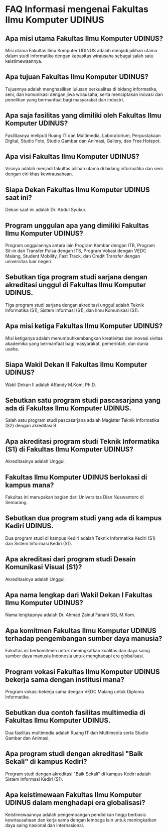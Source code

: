 # FAQ Informasi mengenai Fakultas Ilmu Komputer UDINUS

## Apa misi utama Fakultas Ilmu Komputer UDINUS?
Misi utama Fakultas Ilmu Komputer UDINUS adalah menjadi pilihan utama dalam studi informatika dengan kapasitas wirausaha sebagai salah satu keistimewaannya.

## Apa tujuan Fakultas Ilmu Komputer UDINUS?
Tujuannya adalah menghasilkan lulusan berkualitas di bidang informatika, seni, dan komunikasi dengan jiwa wirausaha, serta menciptakan inovasi dan penelitian yang bermanfaat bagi masyarakat dan industri.

## Apa saja fasilitas yang dimiliki oleh Fakultas Ilmu Komputer UDINUS?
Fasilitasnya meliputi Ruang IT dan Multimedia, Laboratorium, Perpustakaan Digital, Studio Foto, Studio Gambar dan Animasi, Gallery, dan Free Hotspot.

## Apa visi Fakultas Ilmu Komputer UDINUS?
Visinya adalah menjadi fakultas pilihan utama di bidang informatika dan seni dengan ciri khas kewirausahaan.

## Siapa Dekan Fakultas Ilmu Komputer UDINUS saat ini?
Dekan saat ini adalah Dr. Abdul Syukur.

## Program unggulan apa yang dimiliki Fakultas Ilmu Komputer UDINUS?
Program unggulannya antara lain Program Kembar dengan ITB, Program Sit-in dan Transfer Pulsa dengan ITS, Program Vokasi dengan VEDC Malang, Student Mobility, Fast Track, dan Credit Transfer dengan universitas luar negeri.

## Sebutkan tiga program studi sarjana dengan akreditasi unggul di Fakultas Ilmu Komputer UDINUS.
Tiga program studi sarjana dengan akreditasi unggul adalah Teknik Informatika (S1), Sistem Informasi (S1), dan Ilmu Komunikasi (S1).

## Apa misi ketiga Fakultas Ilmu Komputer UDINUS?
Misi ketiganya adalah menumbuhkembangkan kreativitas dan inovasi sivitas akademika yang bermanfaat bagi masyarakat, pemerintah, dan dunia usaha.

## Siapa Wakil Dekan II Fakultas Ilmu Komputer UDINUS?
Wakil Dekan II adalah Affandy M.Kom, Ph.D.

## Sebutkan satu program studi pascasarjana yang ada di Fakultas Ilmu Komputer UDINUS.
Salah satu program studi pascasarjana adalah Magister Teknik Informatika (S2) dengan akreditasi B.

## Apa akreditasi program studi Teknik Informatika (S1) di Fakultas Ilmu Komputer UDINUS?
Akreditasinya adalah Unggul.

## Fakultas Ilmu Komputer UDINUS berlokasi di kampus mana?
Fakultas ini merupakan bagian dari Universitas Dian Nuswantoro di Semarang.

## Sebutkan dua program studi yang ada di kampus Kediri UDINUS.
Dua program studi di kampus Kediri adalah Teknik Informatika Kediri (S1) dan Sistem Informasi Kediri (S1).

## Apa akreditasi dari program studi Desain Komunikasi Visual (S1)?
Akreditasinya adalah Unggul.

## Apa nama lengkap dari Wakil Dekan I Fakultas Ilmu Komputer UDINUS?
Nama lengkapnya adalah Dr. Ahmad Zainul Fanani SSi, M.Kom.

## Apa komitmen Fakultas Ilmu Komputer UDINUS terhadap pengembangan sumber daya manusia?
Fakultas ini berkomitmen untuk meningkatkan kualitas dan daya saing sumber daya manusia Indonesia untuk menghadapi era globalisasi.

## Program vokasi Fakultas Ilmu Komputer UDINUS bekerja sama dengan institusi mana?
Program vokasi bekerja sama dengan VEDC Malang untuk Diploma Informatika.

## Sebutkan dua contoh fasilitas multimedia di Fakultas Ilmu Komputer UDINUS.
Dua fasilitas multimedia adalah Ruang IT dan Multimedia serta Studio Gambar dan Animasi.

## Apa program studi dengan akreditasi "Baik Sekali" di kampus Kediri?
Program studi dengan akreditasi "Baik Sekali" di kampus Kediri adalah Sistem Informasi Kediri (S1).

## Apa keistimewaan Fakultas Ilmu Komputer UDINUS dalam menghadapi era globalisasi?
Keistimewaannya adalah pengembangan pendidikan tinggi berbasis kewirausahaan dan kerja sama dengan lembaga lain untuk meningkatkan daya saing nasional dan internasional.
